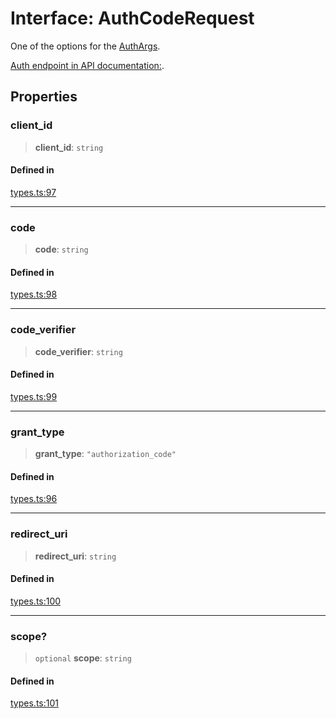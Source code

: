 # Interface: AuthCodeRequest

One of the options for the [AuthArgs](/docs/SDK/type-aliases/AuthArgs.md).

[Auth endpoint in API documentation:](https://monerium.dev/api-docs#operation/auth).

## Properties

### client\_id

> **client\_id**: `string`

#### Defined in

[types.ts:97](https://github.com/monerium/js-monorepo/blob/main/packages/sdk/src/types.ts#L97)

***

### code

> **code**: `string`

#### Defined in

[types.ts:98](https://github.com/monerium/js-monorepo/blob/main/packages/sdk/src/types.ts#L98)

***

### code\_verifier

> **code\_verifier**: `string`

#### Defined in

[types.ts:99](https://github.com/monerium/js-monorepo/blob/main/packages/sdk/src/types.ts#L99)

***

### grant\_type

> **grant\_type**: `"authorization_code"`

#### Defined in

[types.ts:96](https://github.com/monerium/js-monorepo/blob/main/packages/sdk/src/types.ts#L96)

***

### redirect\_uri

> **redirect\_uri**: `string`

#### Defined in

[types.ts:100](https://github.com/monerium/js-monorepo/blob/main/packages/sdk/src/types.ts#L100)

***

### scope?

> `optional` **scope**: `string`

#### Defined in

[types.ts:101](https://github.com/monerium/js-monorepo/blob/main/packages/sdk/src/types.ts#L101)
